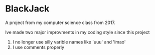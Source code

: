 # BlackJack

A project from my computer science class from 2017. </br>

Ive made two major improvments in my coding style since this project</br>
1. I no longer use silly varible names like 'uuu' and 'lmao' </br>
2. I use comments properly 
